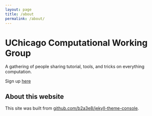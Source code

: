 ```yaml
---
layout: page
title: /about
permalink: /about/
---
```


# UChicago Computational Working Group

A gathering of people sharing tutorial, tools, and tricks on everything computation. 

Sign up [here](https://docs.google.com/spreadsheets/d/1CjY0zKWJtZf6tPOxlQlO9B4Wt_6GKlIO4xUQ0ki6cDw/edit?usp=sharing)

## About this website

This site was built from [github.com/b2a3e8/jekyll-theme-console](https://github.com/b2a3e8/jekyll-theme-console).
